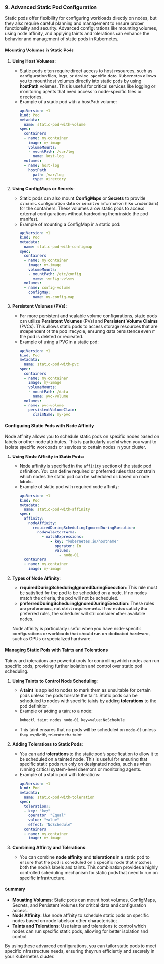 ### **9. Advanced Static Pod Configuration**

Static pods offer flexibility for configuring workloads directly on nodes, but they also require careful planning and management to ensure proper functionality and security. Advanced configurations like mounting volumes, using node affinity, and applying taints and tolerations can enhance the behavior and management of static pods in Kubernetes.

#### **Mounting Volumes in Static Pods**

1. **Using Host Volumes**:
   - Static pods often require direct access to host resources, such as configuration files, logs, or device-specific data. Kubernetes allows you to mount host volumes directly into static pods by using **hostPath** volumes. This is useful for critical services like logging or monitoring agents that need access to node-specific files or directories.
   - Example of a static pod with a hostPath volume:
     ```yaml
     apiVersion: v1
     kind: Pod
     metadata:
       name: static-pod-with-volume
     spec:
       containers:
       - name: my-container
         image: my-image
         volumeMounts:
         - mountPath: /var/log
           name: host-log
       volumes:
       - name: host-log
         hostPath:
           path: /var/log
           type: Directory
     ```

2. **Using ConfigMaps or Secrets**:
   - Static pods can also mount **ConfigMaps** or **Secrets** to provide dynamic configuration data or sensitive information (like credentials) for the containers. These volumes allow static pods to access external configurations without hardcoding them inside the pod manifest.
   - Example of mounting a ConfigMap in a static pod:
     ```yaml
     apiVersion: v1
     kind: Pod
     metadata:
       name: static-pod-with-configmap
     spec:
       containers:
       - name: my-container
         image: my-image
         volumeMounts:
         - mountPath: /etc/config
           name: config-volume
       volumes:
       - name: config-volume
         configMap:
           name: my-config-map
     ```

3. **Persistent Volumes (PVs)**:
   - For more persistent and scalable volume configurations, static pods can utilize **Persistent Volumes** (PVs) and **Persistent Volume Claims** (PVCs). This allows static pods to access storage resources that are independent of the pod lifecycle, ensuring data persistence even if the pod is deleted or recreated.
   - Example of using a PVC in a static pod:
     ```yaml
     apiVersion: v1
     kind: Pod
     metadata:
       name: static-pod-with-pvc
     spec:
       containers:
       - name: my-container
         image: my-image
         volumeMounts:
         - mountPath: /data
           name: pvc-volume
       volumes:
       - name: pvc-volume
         persistentVolumeClaim:
           claimName: my-pvc
     ```

#### **Configuring Static Pods with Node Affinity**

Node affinity allows you to schedule static pods on specific nodes based on labels or other node attributes. This is particularly useful when you want to isolate specific workloads or services to certain nodes in your cluster.

1. **Using Node Affinity in Static Pods**:
   - Node affinity is specified in the `affinity` section of the static pod definition. You can define required or preferred rules that constrain which nodes the static pod can be scheduled on based on node labels.
   - Example of static pod with required node affinity:
     ```yaml
     apiVersion: v1
     kind: Pod
     metadata:
       name: static-pod-with-affinity
     spec:
       affinity:
         nodeAffinity:
           requiredDuringSchedulingIgnoredDuringExecution:
             nodeSelectorTerms:
               - matchExpressions:
                   - key: "kubernetes.io/hostname"
                     operator: In
                     values:
                       - node-01
       containers:
       - name: my-container
         image: my-image
     ```

2. **Types of Node Affinity**:
   - **requiredDuringSchedulingIgnoredDuringExecution**: This rule must be satisfied for the pod to be scheduled on a node. If no nodes match the criteria, the pod will not be scheduled.
   - **preferredDuringSchedulingIgnoredDuringExecution**: These rules are preferences, not strict requirements. If no nodes satisfy the preferred rules, the scheduler will still consider other available nodes.
   
   Node affinity is particularly useful when you have node-specific configurations or workloads that should run on dedicated hardware, such as GPUs or specialized hardware.

#### **Managing Static Pods with Taints and Tolerations**

Taints and tolerations are powerful tools for controlling which nodes can run specific pods, providing further isolation and control over static pod scheduling.

1. **Using Taints to Control Node Scheduling**:
   - A **taint** is applied to nodes to mark them as unsuitable for certain pods unless the pods tolerate the taint. Static pods can be scheduled to nodes with specific taints by adding **tolerations** to the pod definition.
   - Example of adding a taint to a node:
     ```bash
     kubectl taint nodes node-01 key=value:NoSchedule
     ```
   - This taint ensures that no pods will be scheduled on `node-01` unless they explicitly tolerate the taint.

2. **Adding Tolerations to Static Pods**:
   - You can add **tolerations** to the static pod’s specification to allow it to be scheduled on a tainted node. This is useful for ensuring that specific static pods run only on designated nodes, such as when running critical system-level daemons or monitoring agents.
   - Example of a static pod with tolerations:
     ```yaml
     apiVersion: v1
     kind: Pod
     metadata:
       name: static-pod-with-toleration
     spec:
       tolerations:
       - key: "key"
         operator: "Equal"
         value: "value"
         effect: "NoSchedule"
       containers:
       - name: my-container
         image: my-image
     ```

3. **Combining Affinity and Tolerations**:
   - You can combine **node affinity** and **tolerations** in a static pod to ensure that the pod is scheduled on a specific node that matches both the node’s labels and taints. This combination provides a highly controlled scheduling mechanism for static pods that need to run on specific infrastructure.

#### **Summary**
- **Mounting Volumes**: Static pods can mount host volumes, ConfigMaps, Secrets, and Persistent Volumes for critical data and configuration access.
- **Node Affinity**: Use node affinity to schedule static pods on specific nodes based on node labels or other characteristics.
- **Taints and Tolerations**: Use taints and tolerations to control which nodes can run specific static pods, allowing for better isolation and control.

By using these advanced configurations, you can tailor static pods to meet specific infrastructure needs, ensuring they run efficiently and securely in your Kubernetes cluster.